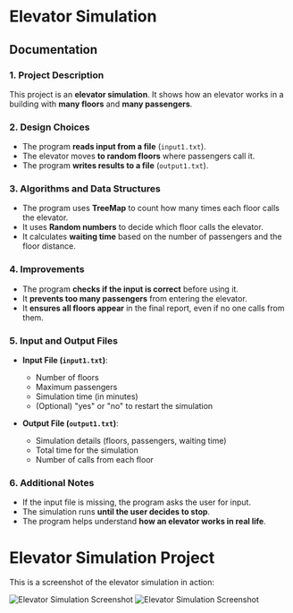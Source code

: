 # **Elevator Simulation**  

## **Documentation**  

### **1. Project Description**  
This project is an **elevator simulation**. It shows how an elevator works in a building with **many floors** and **many passengers**.  

### **2. Design Choices**  
- The program **reads input from a file** (`input1.txt`).  
- The elevator moves **to random floors** where passengers call it.  
- The program **writes results to a file** (`output1.txt`).  

### **3. Algorithms and Data Structures**  
- The program uses **TreeMap** to count how many times each floor calls the elevator.  
- It uses **Random numbers** to decide which floor calls the elevator.  
- It calculates **waiting time** based on the number of passengers and the floor distance.  

### **4. Improvements**  
- The program **checks if the input is correct** before using it.  
- It **prevents too many passengers** from entering the elevator.  
- It **ensures all floors appear** in the final report, even if no one calls from them.  

### **5. Input and Output Files**  
- **Input File (`input1.txt`)**:  
  - Number of floors  
  - Maximum passengers  
  - Simulation time (in minutes)  
  - (Optional) "yes" or "no" to restart the simulation  

- **Output File (`output1.txt`)**:  
  - Simulation details (floors, passengers, waiting time)  
  - Total time for the simulation  
  - Number of calls from each floor  

### **6. Additional Notes**  
- If the input file is missing, the program asks the user for input.  
- The simulation runs **until the user decides to stop**.  
- The program helps understand **how an elevator works in real life**.  

# Elevator Simulation Project

This is a screenshot of the elevator simulation in action:

![Elevator Simulation Screenshot](images/screenshot.png)
![Elevator Simulation Screenshot](images/screenshot1.png)
